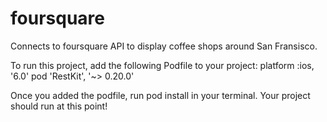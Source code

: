 # foursquare
Connects to foursquare API to display coffee shops around San Fransisco.

To run this project, add the following Podfile to your project:
platform :ios, '6.0'
pod 'RestKit', '~> 0.20.0'

Once you added the podfile, run pod install in your terminal. Your project should run at this point!
